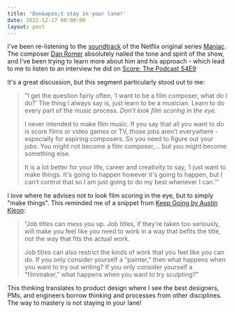 ```yaml
---
title: 'Don&apos;t stay in your lane!'
date: 2022-12-17 00:00:00
layout: post
---
```


I've been re-listening to the [soundtrack](https://music.apple.com/ie/album/maniac-music-from-the-netflix-limited-series/1436990509) of the Netflix original series [Maniac](https://m.youtube.com/watch?v=L6cDDmk-O5A). The composer [Dan Romer](https://danromer.com) absolutely nailed the tone and spirit of the show, and I've been trying to learn more about him and his approach - which lead to me to listen to an interview he did on [Score: The Podcast S4E9](https://m.youtube.com/watch?v=cA46M0CnemU)

It's a great discussion, but this segment particularly stood out to me: 

> "I get the question fairly often, ‘I want to be a film composer, what do I do?’ The thing I always say is, just learn to be a musician. Learn to do every part of the music process. *Don’t look film scoring in the eye.*
> 
> I never intended to make film music. If you say that all you want to do is score films or video games or TV, those jobs aren’t everywhere - especially for aspiring composers. So you need to figure out your jobs. You might not become a film composer,... but you might become something else.
> 
> It is a lot better for your life, career and creativity to say, ‘I just want to make things. It's going to happen however it's going to happen, but I can’t control that so I am just going to do my best whenever I can.’"

I love where he advises not to look film scoring in the eye, but to simply "make things". This reminded me of a snippet from [Keep Going by Austin Kleon](https://austinkleon.com/keepgoing/):

> “Job titles can mess you up. Job titles, if they’re taken too seriously, will make you feel like you need to work in a way that befits the title, not the way that fits the actual work. 
> 
> Job titles can also restrict the kinds of work that you feel like you can do. If you only consider yourself a “painter,” then what happens when you want to try out writing? If you only consider yourself a “filmmaker,” what happens when you want to try sculpting?”

This thinking translates to product design where I see the best designers, PMs, and engineers borrow thinking and processes from other disciplines. The way to mastery is not staying in your lane! 